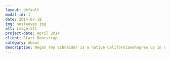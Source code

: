 ```yaml
---
layout: default
modal-id: 1
date: 2014-07-18
img: nosleeves.jpg
alt: image-alt
project-date: April 2014
client: Start Bootstrap
category: About
description: Megan Yoo Schneider is a native Californianwhogrew up in Orange Countywithan enthusiastic life-long passion for water, effective water policy,and public health.Shehas devoted her lifeand countless volunteer hoursto the future of water and the community.Megan hasmore than16 years of professional and association experience, including serving on four boards of directors, and possesses a B.S. in Chemical Engineering with a Specialization in Environmental Engineering and an M.S. in Engineering with a Concentration in EnvironmentalEngineering. She is also aCalifornia-licensed professional civil engineer.Megan is adedicated memberand leader within a number of organizations, including the Water Environment Federation, American Water Works Association, andCalifornia Water Environment Association.Shehasreceived numerous awards and accolades for her public outreacheffortsand water-related research and is devoted to ensuring the future of local, reliable water supplies for Orange County.Megan’s priorities at MWDOC include ensuring long term availability of sustainable, safe, and affordable water for our community.Megan is a passionate, knowledgeable, and dedicatedpublic servantwho will truly serve her community’sresidents, business owners, non-profit organizations, and public officialsas the MWDOC Division 7 Director.
---
```


